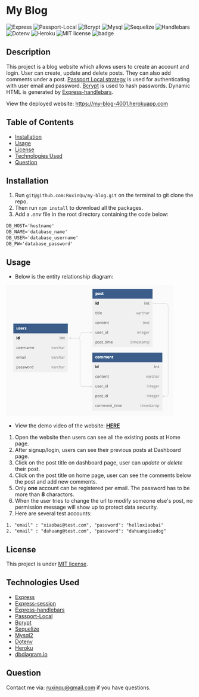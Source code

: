 # My Blog

![Express](https://img.shields.io/badge/-Express-black.svg)
![Passport-Local](https://img.shields.io/badge/Passport-Local-green.svg)
![Bcrypt](https://img.shields.io/badge/-Bcrypt-darkblue.svg)
![Mysql](https://img.shields.io/badge/-MySQL-blue.svg)
![Sequelize](https://img.shields.io/badge/-Sequelize-blue.svg) 
![Handlebars](https://img.shields.io/badge/-Handlebars-orange.svg)
![Dotenv](https://img.shields.io/badge/-Dotenv-lightblue.svg)
![Heroku](https://img.shields.io/badge/-Heroku-purple.svg)
![MIT license](https://img.shields.io/badge/License-MIT-green.svg)
![badge](https://img.shields.io/github/languages/top/ruxinqu/my-blog)

## Description

This project is a blog website which allows users to create an account and login. User can create, update and delete posts. They can also add comments under a post. [Passport Local strategy](https://www.passportjs.org/packages/passport-local/) is used for authenticating with user email and password. [Bcrypt](https://www.npmjs.com/package/bcrypt) is used to hash passwords. Dynamic HTML is generated by [Express-handlebars](https://www.npmjs.com/package/express-handlebars).

View the deployed website: https://my-blog-4001.herokuapp.com

## Table of Contents
- [Installation](#installation)
- [Usage](#usage)
- [License](#license)
- [Technologies Used](#technologies-used)
- [Question](#question)

## Installation

1. Run `git@github.com:RuxinQu/my-blog.git` on the terminal to git clone the repo.
2. Then run `npm install` to download all the packages.
3. Add a *.env* file in the root directory containing the code below:
```
DB_HOST='hostname'
DB_NAME='database_name'
DB_USER='database_username'
DB_PW='database_password'
```

## Usage
* Below is the entity relationship diagram:

![entity relationship diagram](./assets/entity-relationship-diagram.png)
* View the demo video of the website: [**HERE**](https://drive.google.com/file/d/1SW0fx8QfAWdwdcp7pRpZk3NpOZ8aMSVg/view)
1. Open the website then users can see all the existing posts at Home page.
2. After signup/login, users can see their previous posts at Dashboard page.
3. Click on the post title on dashboard page, user can *update* or *delete* their post.
4. Click on the post title on home page, user can see the comments below the post and add new comments.
5. Only **one** account can be registered per email. The password has to be more than **8** charactors.
6. When the user tries to change the url to modify someone else's post, no permission message will show up to protect data security.
7. Here are several test accounts: 
```
1. "email" : "xiaobai@test.com", "password": "helloxiaobai"
2. "email" : "dahuang@test.com", "password": "dahuangisadog"
```

## License

This project is under [MIT license](https://opensource.org/lsicenses/MIT).

## Technologies Used

- [Express](https://expressjs.com)
- [Express-session](https://www.npmjs.com/package/express-session)
- [Express-handlebars](https://www.npmjs.com/package/express-handlebars)
- [Passport-Local](https://www.passportjs.org/packages/passport-local/)
- [Bcrypt](https://www.npmjs.com/package/bcrypt)
- [Sequelize](https://sequelize.org/docs/v6/)
- [Mysql2](https://www.npmjs.com/package/mysql2)
- [Dotenv](https://www.npmjs.com/package/dotenv)
- [Heroku](https://www.heroku.com)
- [dbdiagram.io](https://dbdiagram.io/home)

## Question

 Contact me via: ruxinqu@gmail.com if you have questions.
